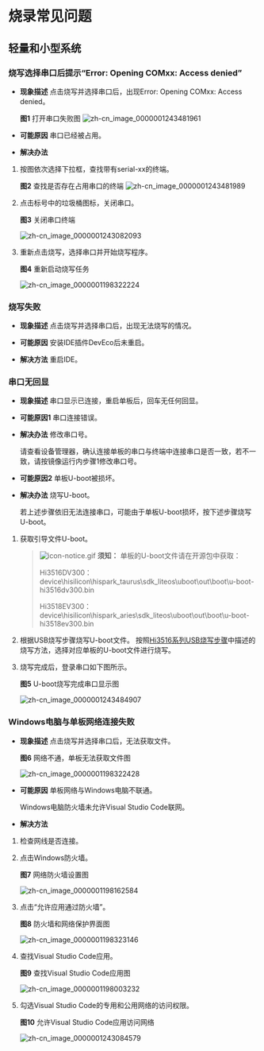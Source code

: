 # 烧录常见问题


## 轻量和小型系统


### 烧写选择串口后提示“Error: Opening COMxx: Access denied”

- **现象描述**
  点击烧写并选择串口后，出现Error: Opening COMxx: Access denied。

    **图1** 打开串口失败图
    ![zh-cn_image_0000001243481961](figures/zh-cn_image_0000001243481961.png)

- **可能原因**
  串口已经被占用。

- **解决办法**

1. 按图依次选择下拉框，查找带有serial-xx的终端。
    

     **图2** 查找是否存在占用串口的终端
     ![zh-cn_image_0000001243481989](figures/zh-cn_image_0000001243481989.png)

2. 点击标号中的垃圾桶图标，关闭串口。
     
     **图3** 关闭串口终端 

     ![zh-cn_image_0000001243082093](figures/zh-cn_image_0000001243082093.png)

3. 重新点击烧写，选择串口并开始烧写程序。
    
     **图4** 重新启动烧写任务 

     ![zh-cn_image_0000001198322224](figures/zh-cn_image_0000001198322224.png)


### 烧写失败

- **现象描述**
  点击烧写并选择串口后，出现无法烧写的情况。

- **可能原因**
  安装IDE插件DevEco后未重启。

- **解决方法**
  重启IDE。


### 串口无回显

- **现象描述**
  串口显示已连接，重启单板后，回车无任何回显。

- **可能原因1**
  串口连接错误。

- **解决办法**
  修改串口号。

  请查看设备管理器，确认连接单板的串口与终端中连接串口是否一致，若不一致，请按镜像运行内步骤1修改串口号。

- **可能原因2**
  单板U-boot被损坏。

- **解决办法**
  烧写U-boot。

  若上述步骤依旧无法连接串口，可能由于单板U-boot损坏，按下述步骤烧写U-boot。

1. 获取引导文件U-boot。
   > ![icon-notice.gif](public_sys-resources/icon-notice.gif) **须知：**
   > 单板的U-boot文件请在开源包中获取：
   > 
   > Hi3516DV300：device\hisilicon\hispark_taurus\sdk_liteos\uboot\out\boot\u-boot-hi3516dv300.bin
   > 
   > Hi3518EV300：device\hisilicon\hispark_aries\sdk_liteos\uboot\out\boot\u-boot-hi3518ev300.bin

2. 根据USB烧写步骤烧写U-boot文件。
   按照[Hi3516系列USB烧写步骤](../quick-start/quickstart-ide-lite-steps-hi3516-burn.md)中描述的烧写方法，选择对应单板的U-boot文件进行烧写。

3. 烧写完成后，登录串口如下图所示。

     **图5** U-boot烧写完成串口显示图 

     ![zh-cn_image_0000001243484907](figures/zh-cn_image_0000001243484907.png)


### Windows电脑与单板网络连接失败

- **现象描述**
  点击烧写并选择串口后，无法获取文件。

    **图6** 网络不通，单板无法获取文件图 
    
    ![zh-cn_image_0000001198322428](figures/zh-cn_image_0000001198322428.png)

- **可能原因**
  单板网络与Windows电脑不联通。

  Windows电脑防火墙未允许Visual Studio Code联网。

- **解决方法**

1. 检查网线是否连接。

2. 点击Windows防火墙。
    
     **图7** 网络防火墙设置图 
     
     ![zh-cn_image_0000001198162584](figures/zh-cn_image_0000001198162584.png)

3. 点击“允许应用通过防火墙”。
     
     **图8** 防火墙和网络保护界面图 
     
     ![zh-cn_image_0000001198323146](figures/zh-cn_image_0000001198323146.png)

4. 查找Visual Studio Code应用。
     
     **图9** 查找Visual Studio Code应用图 
    
     ![zh-cn_image_0000001198003232](figures/zh-cn_image_0000001198003232.png)

5. 勾选Visual Studio Code的专用和公用网络的访问权限。
     
     **图10** 允许Visual Studio Code应用访问网络 
   
     ![zh-cn_image_0000001243084579](figures/zh-cn_image_0000001243084579.png)
